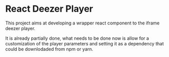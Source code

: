 # React Deezer Player

This project aims at developing a wrapper react component to the iframe deezer player.

It is already partially done, what needs to be done now is allow for a customization of the player parameters and setting it as a dependency that could be downlodaded from npm or yarn.